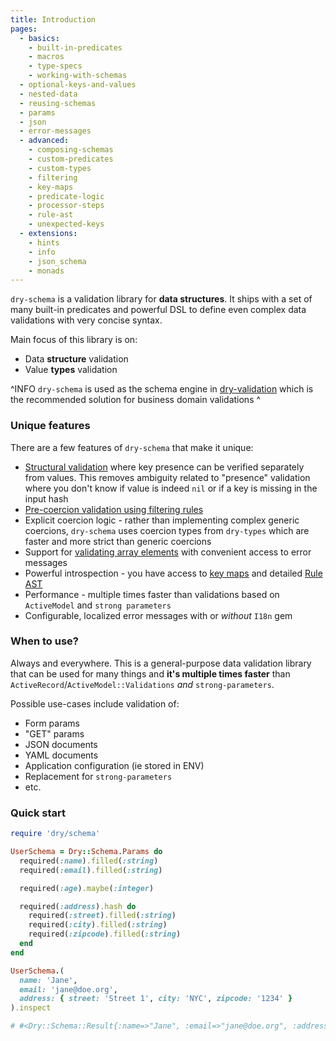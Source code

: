 ```yaml
---
title: Introduction
pages:
  - basics:
    - built-in-predicates
    - macros
    - type-specs
    - working-with-schemas
  - optional-keys-and-values
  - nested-data
  - reusing-schemas
  - params
  - json
  - error-messages
  - advanced:
    - composing-schemas
    - custom-predicates
    - custom-types
    - filtering
    - key-maps
    - predicate-logic
    - processor-steps
    - rule-ast
    - unexpected-keys
  - extensions:
    - hints
    - info
    - json_schema
    - monads
---
```


`dry-schema` is a validation library for **data structures**. It ships with a set of many built-in predicates and powerful DSL to define even complex data validations with very concise syntax.

Main focus of this library is on:

- Data **structure** validation
- Value **types** validation

^INFO
`dry-schema` is used as the schema engine in [dry-validation](//doc/dry-validation) which is the recommended solution for business domain validations
^

### Unique features

There are a few features of `dry-schema` that make it unique:

* [Structural validation](//page/optional-keys-and-values) where key presence can be verified separately from values. This removes ambiguity related to "presence" validation where you don't know if value is indeed `nil` or if a key is missing in the input hash
* [Pre-coercion validation using filtering rules](//page/advanced/filtering)
* Explicit coercion logic - rather than implementing complex generic coercions, `dry-schema` uses coercion types from `dry-types` which are faster and more strict than generic coercions
* Support for [validating array elements](//page/basics/macros#array) with convenient access to error messages
* Powerful introspection - you have access to [key maps](//page/advanced/key-maps) and detailed [Rule AST](//page/advanced/rule-ast)
* Performance - multiple times faster than validations based on `ActiveModel` and `strong parameters`
* Configurable, localized error messages with or *without* `I18n` gem

### When to use?

Always and everywhere. This is a general-purpose data validation library that can be used for many things and **it's multiple times faster** than `ActiveRecord`/`ActiveModel::Validations` _and_ `strong-parameters`.

Possible use-cases include validation of:

- Form params
- "GET" params
- JSON documents
- YAML documents
- Application configuration (ie stored in ENV)
- Replacement for `strong-parameters`
- etc.

### Quick start

```ruby
require 'dry/schema'

UserSchema = Dry::Schema.Params do
  required(:name).filled(:string)
  required(:email).filled(:string)

  required(:age).maybe(:integer)

  required(:address).hash do
    required(:street).filled(:string)
    required(:city).filled(:string)
    required(:zipcode).filled(:string)
  end
end

UserSchema.(
  name: 'Jane',
  email: 'jane@doe.org',
  address: { street: 'Street 1', city: 'NYC', zipcode: '1234' }
).inspect

# #<Dry::Schema::Result{:name=>"Jane", :email=>"jane@doe.org", :address=>{:street=>"Street 1", :city=>"NYC", :zipcode=>"1234"}} errors={:age=>["age is missing"]}>
```
